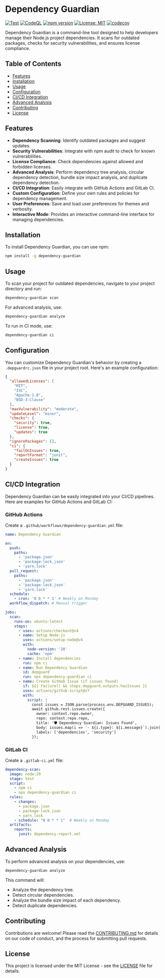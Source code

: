 # Dependency Guardian

[![Test](https://github.com/oridevs/dependency-guardian/actions/workflows/test.yml/badge.svg)](https://github.com/oridevs/dependency-guardian/actions/workflows/test.yml)
[![CodeQL](https://github.com/oridevs/dependency-guardian/actions/workflows/codeql.yml/badge.svg)](https://github.com/oridevs/dependency-guardian/actions/workflows/codeql.yml)
[![npm version](https://badge.fury.io/js/dependency-guardian.svg)](https://badge.fury.io/js/dependency-guardian)
[![License: MIT](https://img.shields.io/badge/License-MIT-yellow.svg)](https://opensource.org/licenses/MIT)
[![codecov](https://codecov.io/gh/oridevs/dependency-guardian/branch/main/graph/badge.svg)](https://codecov.io/gh/oridevs/dependency-guardian)

Dependency Guardian is a command-line tool designed to help developers manage their Node.js project dependencies. It scans for outdated packages, checks for security vulnerabilities, and ensures license compliance.

## Table of Contents

- [Features](#features)
- [Installation](#installation)
- [Usage](#usage)
- [Configuration](#configuration)
- [CI/CD Integration](#cicd-integration)
- [Advanced Analysis](#advanced-analysis)
- [Contributing](#contributing)
- [License](#license)

## Features

- **Dependency Scanning**: Identify outdated packages and suggest updates.
- **Security Vulnerabilities**: Integrate with npm audit to check for known vulnerabilities.
- **License Compliance**: Check dependencies against allowed and forbidden licenses.
- **Advanced Analysis**: Perform dependency tree analysis, circular dependency detection, bundle size impact analysis, and duplicate dependency detection.
- **CI/CD Integration**: Easily integrate with GitHub Actions and GitLab CI.
- **Custom Configuration**: Define your own rules and policies for dependency management.
- **User Preferences**: Save and load user preferences for themes and verbosity.
- **Interactive Mode**: Provides an interactive command-line interface for managing dependencies.

## Installation

To install Dependency Guardian, you can use npm:

```bash
npm install -g dependency-guardian
```

## Usage

To scan your project for outdated dependencies, navigate to your project directory and run:

```bash
dependency-guardian scan
```

For advanced analysis, use:

```bash
dependency-guardian analyze
```

To run in CI mode, use:

```bash
dependency-guardian ci
```

## Configuration

You can customize Dependency Guardian's behavior by creating a `.depguardrc.json` file in your project root. Here's an example configuration:

```json
{
  "allowedLicenses": [
    "MIT",
    "ISC",
    "Apache-2.0",
    "BSD-3-Clause"
  ],
  "maxVulnerability": "moderate",
  "updateLevel": "minor",
  "checks": {
    "security": true,
    "license": true,
    "updates": true
  },
  "ignorePackages": [],
  "ci": {
    "failOnIssues": true,
    "reportFormat": "junit",
    "createIssues": true
  }
}
```

## CI/CD Integration

Dependency Guardian can be easily integrated into your CI/CD pipelines. Here are examples for GitHub Actions and GitLab CI:

### GitHub Actions

Create a `.github/workflows/dependency-guardian.yml` file:

```yaml
name: Dependency Guardian

on:
  push:
    paths:
      - 'package.json'
      - 'package-lock.json'
      - 'yarn.lock'
  pull_request:
    paths:
      - 'package.json'
      - 'package-lock.json'
      - 'yarn.lock'
  schedule:
    - cron: '0 0 * * 1' # Weekly on Monday
  workflow_dispatch: # Manual trigger

jobs:
  scan:
    runs-on: ubuntu-latest
    steps:
      - uses: actions/checkout@v4
      - name: Setup Node.js
        uses: actions/setup-node@v4
        with:
          node-version: '20'
          cache: 'npm'
      - name: Install dependencies
        run: npm ci
      - name: Run Dependency Guardian
        id: depguard
        run: npx dependency-guardian ci
      - name: Create GitHub Issue (if issues found)
        if: ${{ failure() && steps.depguard.outputs.hasIssues }}
        uses: actions/github-script@v7
        with:
          script: |
            const issues = JSON.parse(process.env.DEPGUARD_ISSUES);
            await github.rest.issues.create({
              owner: context.repo.owner,
              repo: context.repo.repo,
              title: '🛡️ Dependency Guardian: Issues Found',
              body: issues.map(i => `- ${i.type}: ${i.message}`).join('\n'),
              labels: ['dependencies', 'security']
            });
```

### GitLab CI

Create a `.gitlab-ci.yml` file:

```yaml
dependency-scan:
  image: node:20
  stage: test
  script:
    - npm ci
    - npx dependency-guardian ci
  rules:
    - changes:
      - package.json
      - package-lock.json
      - yarn.lock
    - schedule: "0 0 * * 1"  # Weekly on Monday
  artifacts:
    reports:
      junit: dependency-report.xml 
```

## Advanced Analysis

To perform advanced analysis on your dependencies, use:

```bash
dependency-guardian analyze
```

This command will:
- Analyze the dependency tree.
- Detect circular dependencies.
- Analyze the bundle size impact of each dependency.
- Detect duplicate dependencies.

## Contributing

Contributions are welcome! Please read the [CONTRIBUTING.md](docs/CONTRIBUTING.md) for details on our code of conduct, and the process for submitting pull requests.

## License

This project is licensed under the MIT License - see the [LICENSE](docs/LICENSE) file for details.
